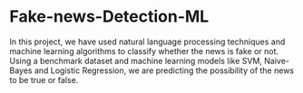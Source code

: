 # Fake-news-Detection-ML
In this project, we have used natural language processing techniques and machine learning algorithms to classify whether the news is fake or not. Using a benchmark dataset and machine learning models like SVM, Naive-Bayes and Logistic Regression, we are predicting the possibility of the news to be true or false.
